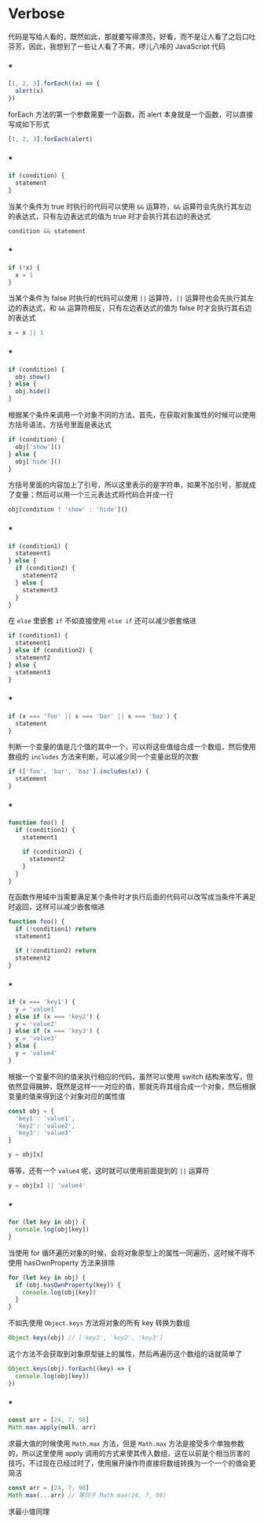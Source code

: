# Verbose

代码是写给人看的，既然如此，那就要写得漂亮，好看，而不是让人看了之后口吐芬芳，因此，我想到了一些让人看了不爽，啰儿八嗦的 JavaScript 代码

### *

``` javascript
[1, 2, 3].forEach((x) => {
  alert(x)
})
```

forEach 方法的第一个参数需要一个函数，而 alert 本身就是一个函数，可以直接写成如下形式

``` javascript
[1, 2, 3].forEach(alert)
```

### *

``` javascript
if (condition) {
  statement
}
```

当某个条件为 true 时执行的代码可以使用 `&&` 运算符，`&&` 运算符会先执行其左边的表达式，只有左边表达式的值为 true 时才会执行其右边的表达式

``` javascript
condition && statement
```

### *

``` javascript
if (!x) {
  x = 1
}
```

当某个条件为 false 时执行的代码可以使用 `||` 运算符，`||` 运算符也会先执行其左边的表达式，和 `&&` 运算符相反，只有左边表达式的值为 false 时才会执行其右边的表达式

``` javascript
x = x || 1
```

### *

``` javascript
if (condition) {
  obj.show()
} else {
  obj.hide()
}
```

根据某个条件来调用一个对象不同的方法，首先，在获取对象属性的时候可以使用方括号语法，方括号里面是表达式

``` javascript
if (condition) {
  obj['show']()
} else {
  obj['hide']()
}
```

方括号里面的内容加上了引号，所以这里表示的是字符串，如果不加引号，那就成了变量；然后可以用一个三元表达式将代码合并成一行

``` javascript
obj[condition ? 'show' : 'hide']()
```

### *

``` javascript
if (condition1) {
  statement1
} else {
  if (condition2) {
    statement2
  } else {
    statement3
  }
}
```

在 `else` 里嵌套 `if` 不如直接使用 `else if` 还可以减少嵌套缩进

``` javascript
if (condition1) {
  statement1
} else if (condition2) {
  statement2
} else {
  statement3
}
```

### *

``` javascript
if (x === 'foo' || x === 'bar' || x === 'baz') {
  statement
}
```

判断一个变量的值是几个值的其中一个，可以将这些值组合成一个数组，然后使用数组的 `includes` 方法来判断，可以减少同一个变量出现的次数

``` javascript
if (['foo', 'bar', 'baz'].includes(x)) {
  statement
}
```

### *

``` javascript
function foo() {
  if (condition1) {
    statement1

    if (condition2) {
      statement2
    }
  }
}
```

在函数作用域中当需要满足某个条件时才执行后面的代码可以改写成当条件不满足时返回，这样可以减少嵌套缩进

``` javascript
function foo() {
  if (!condition1) return
  statement1

  if (!condition2) return
  statement2
}
```

### *

``` javascript
if (x === 'key1') {
  y = 'value1'
} else if (x === 'key2') {
  y = 'value2'
} else if (x === 'key3') {
  y = 'value3'
} else {
  y = 'value4'
}
```

根据一个变量不同的值来执行相应的代码，虽然可以使用 switch 结构来改写，但依然显得臃肿，既然是这样一一对应的值，那就先将其组合成一个对象，然后根据变量的值来得到这个对象对应的属性值

``` javascript
const obj = {
  'key1': 'value1',
  'key2': 'value2',
  'key3': 'value3'
}

y = obj[x]
```

等等，还有一个 `value4` 呢，这时就可以使用前面提到的 `||` 运算符

``` javascript
y = obj[x] || 'value4'
```

### *

``` javascript
for (let key in obj) {
  console.log(obj[key])
}
```

当使用 for 循环遍历对象的时候，会将对象原型上的属性一同遍历，这时候不得不使用 hasOwnProperty 方法来排除

``` javascript
for (let key in obj) {
  if (obj.hasOwnProperty(key)) {
    console.log(obj[key])
  }
}
```

不如先使用 `Object.keys` 方法将对象的所有 key 转换为数组

``` javascript
Object.keys(obj) // ['key1', 'key2', 'key3']
```

这个方法不会获取到对象原型链上的属性，然后再遍历这个数组的话就简单了

``` javascript
Object.keys(obj).forEach((key) => {
  console.log(obj[key])
})
```

### *

``` javascript
const arr = [24, 7, 98]
Math.max.apply(null, arr)
```

求最大值的时候使用 `Math.max` 方法，但是 `Math.max` 方法是接受多个单独参数的，所以这里使用 apply 调用的方式来使其传入数组，这在以前是个相当厉害的技巧，不过现在已经过时了，使用展开操作符直接将数组转换为一个一个的值会更简洁

``` javascript
const arr = [24, 7, 98]
Math.max(...arr) // 等同于 Math.max(24, 7, 98)
```

求最小值同理
